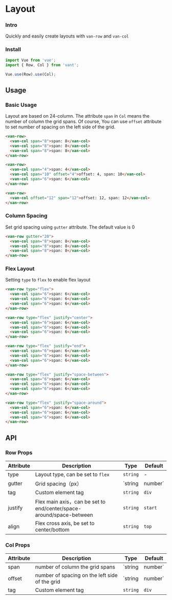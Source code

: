 # Layout

### Intro

Quickly and easily create layouts with `van-row` and `van-col`

### Install

``` javascript
import Vue from 'vue';
import { Row, Col } from 'vant';

Vue.use(Row).use(Col);
```

## Usage

### Basic Usage

Layout are based on 24-column. The attribute `span` in `Col` means the number of column the grid spans. Of course, You can use `offset` attribute to set number of spacing on the left side of the grid.

```html
<van-row>
  <van-col span="8">span: 8</van-col>
  <van-col span="8">span: 8</van-col>
  <van-col span="8">span: 8</van-col>
</van-row>

<van-row>
  <van-col span="4">span: 4</van-col>
  <van-col span="10" offset="4">offset: 4, span: 10</van-col>
  <van-col span="6">span: 6</van-col>
</van-row>

<van-row>
  <van-col offset="12" span="12">offset: 12, span: 12</van-col>
</van-row>
```


### Column Spacing

Set grid spacing using `gutter` attribute. The default value is 0


```html
<van-row gutter="20">
  <van-col span="8">span: 8</van-col>
  <van-col span="8">span: 8</van-col>
  <van-col span="8">span: 8</van-col>
</van-row>
```

### Flex Layout

Setting `type` to `flex` to enable flex layout

```html
<van-row type="flex">
  <van-col span="6">span: 6</van-col>
  <van-col span="6">span: 6</van-col>
  <van-col span="6">span: 6</van-col>
</van-row>

<van-row type="flex" justify="center">
  <van-col span="6">span: 6</van-col>
  <van-col span="6">span: 6</van-col>
  <van-col span="6">span: 6</van-col>
</van-row>

<van-row type="flex" justify="end">
  <van-col span="6">span: 6</van-col>
  <van-col span="6">span: 6</van-col>
  <van-col span="6">span: 6</van-col>
</van-row>

<van-row type="flex" justify="space-between">
  <van-col span="6">span: 6</van-col>
  <van-col span="6">span: 6</van-col>
  <van-col span="6">span: 6</van-col>
</van-row>

<van-row type="flex" justify="space-around">
  <van-col span="6">span: 6</van-col>
  <van-col span="6">span: 6</van-col>
  <van-col span="6">span: 6</van-col>
</van-row>
```

## API

### Row Props

| Attribute | Description | Type | Default |
|------|------|------|------|
| type | Layout type, can be set to `flex` | `string` | - |
| gutter | Grid spacing（px） | `string | number` | - |
| tag | Custom element tag | `string` | `div` |
| justify | Flex main axis，can be set to  end/center/space-around/space-between | `string` | `start` |
| align | Flex cross axis, be set to  center/bottom | `string` | `top` |

### Col Props

| Attribute | Description | Type | Default |
|------|------|------|------|
| span | number of column the grid spans | `string | number` | - |
| offset | number of spacing on the left side of the grid | `string | number` | - |
| tag | Custom element tag | `string` | `div` |

